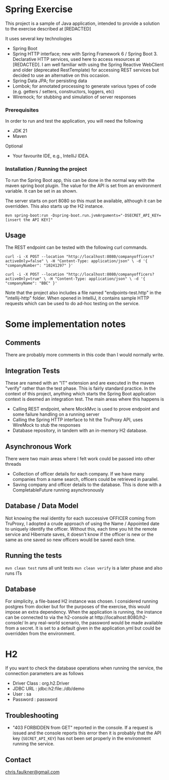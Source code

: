 #  Spring Exercise

This project is a sample of Java application, intended to provide a solution to the exercise described at [REDACTED]

It uses several key technologies
- Spring Boot 
- Spring HTTP interface; new with Spring Framework 6 / Spring Boot 3. Declarative HTTP services, used here to access resources at [REDACTED]. I am well familiar with using the Spring Reactive WebClient and older (deprecated RestTemplate) for accessing REST services but decided to use an alternative on this occasion.  
- Spring Data JPA; for persisting data 
- Lombok; for annotated processing to generate various types of code (e.g. getters / setters, constructors, loggers, etc)
- Wiremock; for stubbing and simulation of server responses

### Prerequisites

In order to run and test the application, you will need the following

- JDK 21
- Maven

Optional
- Your favourite IDE, e.g., IntelliJ IDEA.

### Installation / Running the project

To run the Spring Boot app, this can be done in the normal way with the maven spring boot plugin. The value for the API is set from an environment variable. It can be set in as shown.

The server starts on port 8080 so this must be available, although it can be overridden. This also starts up the H2 instance.

`mvn spring-boot:run -Dspring-boot.run.jvmArguments="-DSECRET_API_KEY=[insert the API KEY]"`

## Usage

The REST endpoint can be tested with the following curl commands.

`curl -i -X POST --location "http://localhost:8080/companyofficers?activeOnly=false" \
-H "Content-Type: application/json" \
-d '{ "companyNumber": "10241297" }'`

`curl -i -X POST --location "http://localhost:8080/companyofficers?activeOnly=true" \
-H "Content-Type: application/json" \
-d '{ "companyName": "BBC" }'`


Note that the project also includes a file named "endpoints-test.http" in the "intellij-http" folder. When opened in IntelliJ, it contains sample HTTP requests which can be used to do ad-hoc testing on the service.

# Some implementation notes

## Comments
There are probably more comments in this code than I would normally write. 

## Integration Tests
These are named with an "IT" extension and are executed in the maven "verify" rather than the test phase. This is fairly standard practice. In the context of this project, anything which starts the Spring Boot application context is deemed an integration test. The main areas where this happens is 
- Calling REST endpoint, where MockMvc is used to prove endpoint and some failure handling on a running server
- Calling the Spring HTTP interface to hit the TruProxy API, uses WireMock to stub the responses
- Database repository, in tandem with an in-memory H2 database. 

## Asynchronous Work
There were two main areas where I felt work could be passed into other threads 
- Collection of officer details for each company. If we have many companies from a name search, officers could be retrieved in parallel. 
- Saving company and officer details to the database. This is done with a CompletableFuture running asynchronously

## Database / Data Model
Not knowing the real identity for each successive OFFICER coming from TruProxy, I adopted a crude approach of using the Name / Appointed date to uniquely identify the officer. Without this, each time you hit the remote service and Hibernate saves, it doesn't know if the officer is new or the same as one saved so new officers would be saved each time.


## Running the tests

`mvn clean test` runs all unit tests
`mvn clean verify` is a later phase and also runs ITs

## Database

For simplicity, a file-based H2 instance was chosen. I considered running postgres from docker but for the purposes of the exercise, this would impose an extra dependency. 
When the application is running, the instance can be connected to via the h2-console at http://localhost:8080/h2-console/ 
In any real-world scenario, the password would be made available from a secret. It is set to a default given in the application.yml but could be overridden from the environment.


# H2
If you want to check the database operations when running the service, the connection parameters are as follows 
- Driver Class : org.h2.Driver
- JDBC URL : jdbc:h2:file:./db/demo
- User : sa
- Password : password

## Troubleshooting

- "403 FORBIDDEN from GET" reported in the console. If a request is issued and the console reports this error then it is probably that the API key (`SECRET_API_KEY`) has not been set properly in the environment running the service.

## Contact

chris.faulkner@gmail.com



